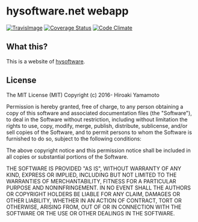 # hysoftware.net webapp
[![TravisImage]][TravisLink]
[![Coverage Status]][Coverage Status Link]
[![Code Climate]][Code Climate Link]

[TravisImage]: https://travis-ci.org/hysoftware/hysoftware.net.svg?branch=master
[TravisLink]: https://travis-ci.org/hysoftware/hysoftware.net
[Code Climate]: https://codeclimate.com/github/hysoftware/hysoftware.net/badges/gpa.svg
[Code Climate Link]: https://codeclimate.com/github/hysoftware/hysoftware.net
[Coverage Status]: https://coveralls.io/repos/github/hysoftware/hysoftware.net/badge.svg?branch=master
[Coverage Status Link]: https://coveralls.io/github/hysoftware/hysoftware.net?branch=master

## What this?
This is a website of [hysoftware].

## License

The MIT License (MIT)
Copyright (c) 2016- Hiroaki Yamamoto

Permission is hereby granted, free of charge, to any person obtaining a copy
of this software and associated documentation files (the "Software"), to deal
in the Software without restriction, including without limitation the rights
to use, copy, modify, merge, publish, distribute, sublicense, and/or sell
copies of the Software, and to permit persons to whom the Software is
furnished to do so, subject to the following conditions:

The above copyright notice and this permission notice shall be included in all
copies or substantial portions of the Software.

THE SOFTWARE IS PROVIDED "AS IS", WITHOUT WARRANTY OF ANY KIND, EXPRESS OR
IMPLIED, INCLUDING BUT NOT LIMITED TO THE WARRANTIES OF MERCHANTABILITY,
FITNESS FOR A PARTICULAR PURPOSE AND NONINFRINGEMENT. IN NO EVENT SHALL THE
AUTHORS OR COPYRIGHT HOLDERS BE LIABLE FOR ANY CLAIM, DAMAGES OR OTHER
LIABILITY, WHETHER IN AN ACTION OF CONTRACT, TORT OR OTHERWISE, ARISING FROM,
OUT OF OR IN CONNECTION WITH THE SOFTWARE OR THE USE OR OTHER DEALINGS IN THE
SOFTWARE.

[hysoftware]: https://hysoftware.net
